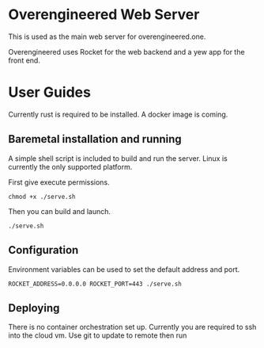 # Overengineered Web Server

This is used as the main web server for overengineered.one.

Overengineered uses Rocket for the web backend and a yew app for the front end.


# User Guides

Currently rust is required to be installed. A docker image is coming.

## Baremetal installation and running

A simple shell script is included to build and run the server.
Linux is currently the only supported platform.

First give execute permissions.

```
chmod +x ./serve.sh
```

Then you can build and launch.

```
./serve.sh
```

## Configuration

Environment variables can be used to set the default address and port.

```
ROCKET_ADDRESS=0.0.0.0 ROCKET_PORT=443 ./serve.sh
```

## Deploying

There is no container orchestration set up. Currently you are required to ssh into the cloud vm.
Use git to update to remote then run 


